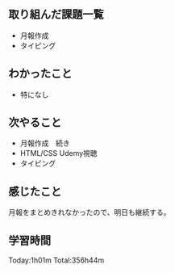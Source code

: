## 取り組んだ課題一覧
 - 月報作成
 - タイピング
## わかったこと
 - 特になし
## 次やること
 - 月報作成　続き
 - HTML/CSS Udemy視聴
 - タイピング
## 感じたこと
月報をまとめきれなかったので、明日も継続する。
## 学習時間
Today:1h01m  Total:356h44m